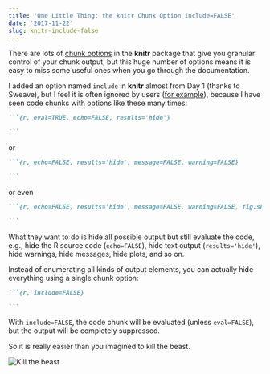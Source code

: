 ```yaml
---
title: 'One Little Thing: the knitr Chunk Option include=FALSE'
date: '2017-11-22'
slug: knitr-include-false
---
```


There are lots of [chunk options](https://yihui.org/knitr/options/) in the **knitr** package that give you granular control of your chunk output, but this huge number of options means it is easy to miss some useful ones when you go through the documentation.

I added an option named `include` in **knitr** almost from Day 1 (thanks to Sweave), but I feel it is often ignored by users ([for example](https://tw.com/xieyihui/status/929186181509763072)), because I have seen code chunks with options like these many times:

````markdown
```{r, eval=TRUE, echo=FALSE, results='hide'}

```
````

or

````markdown
```{r, echo=FALSE, results='hide', message=FALSE, warning=FALSE}

```
````

or even

````markdown
```{r, echo=FALSE, results='hide', message=FALSE, warning=FALSE, fig.show='hide'}

```
````

What they want to do is hide all possible output but still evaluate the code, e.g., hide the R source code (`echo=FALSE`), hide text output (`results='hide'`), hide warnings, hide messages, hide plots, and so on.

Instead of enumerating all kinds of output elements, you can actually hide everything using a single chunk option:

````markdown
```{r, include=FALSE}

```
````

With `include=FALSE`, the code chunk will be evaluated (unless `eval=FALSE`), but the output will be completely suppressed.

So it is really easier than you imagined to kill the beast.

![Kill the beast](https://slides.yihui.org/gif/cool-car.gif)
